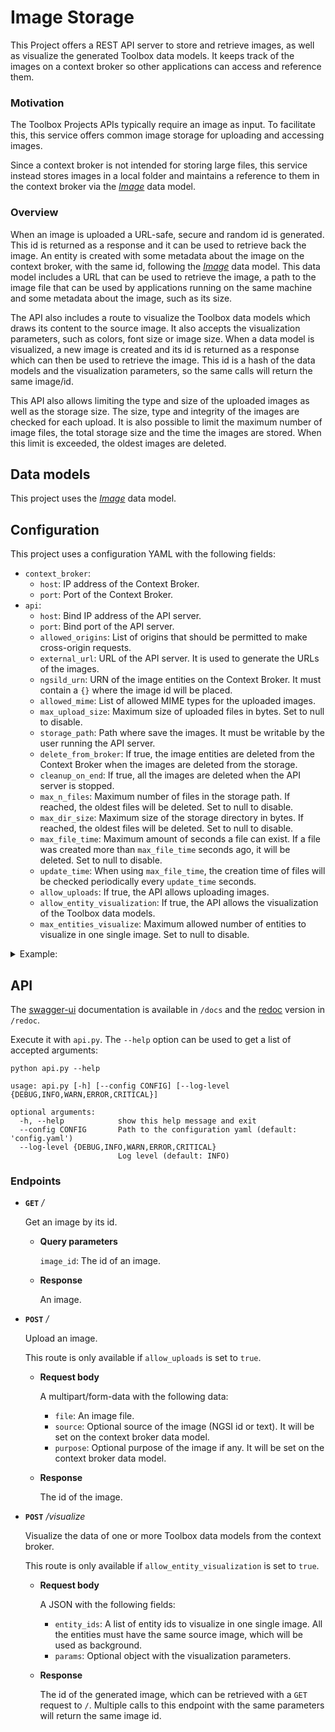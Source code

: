 # Image Storage

This Project offers a REST API server to store and retrieve images, as well as visualize the generated Toolbox data models. It keeps track of the images on a context broker so other applications can access and reference them.

### Motivation

The Toolbox Projects APIs typically require an image as input. To facilitate this, this service offers common image storage for uploading and accessing images.

Since a context broker is not intended for storing large files, this service instead stores images in a local folder and maintains a reference to them in the context broker via the _[Image](https://github.com/CommuniCityProject/communicity_toolbox/tree/master/docs/DataModels/Image)_ data model.

### Overview

When an image is uploaded a URL-safe, secure and random id is generated. This id is returned as a response and it can be used to retrieve back the image. An entity is created with some metadata about the image on the context broker, with the same id, following the _[Image](https://github.com/CommuniCityProject/communicity_toolbox/tree/master/docs/DataModels/Image)_ data model. This data model includes a URL that can be used to retrieve the image, a path to the image file that can be used by applications running on the same machine and some metadata about the image, such as its size.

The API also includes a route to visualize the Toolbox data models which draws its content to the source image. It also accepts the visualization parameters, such as colors, font size or image size. When a data model is visualized, a new image is created and its id is returned as a response which can then be used to retrieve the image. This id is a hash of the data models and the visualization parameters, so the same calls will return the same image/id.

This API also allows limiting the type and size of the uploaded images as well as the storage size. The size, type and integrity of the images are checked for each upload. It is also possible to limit the maximum number of image files, the total storage size and the time the images are stored. When this limit is exceeded, the oldest images are deleted.

## Data models

This project uses the _[Image](../../../docs/data-models.md)_ data model.

## Configuration

This project uses a configuration YAML with the following fields:

- ``context_broker``:
    - ``host``: IP address of the Context Broker.
    - ``port``: Port of the Context Broker.
- ``api``:
    - ``host``: Bind IP address of the API server.
    - ``port``: Bind port of the API server.
    - ``allowed_origins``: List of origins that should be permitted to make cross-origin requests.
    - ``external_url``: URL of the API server. It is used to generate the URLs of the images.
    - ``ngsild_urn``: URN of the image entities on the Context Broker. It must contain a ``{}`` where the image id will be placed.
    - ``allowed_mime``: List of allowed MIME types for the uploaded images.
    - ``max_upload_size``: Maximum size of uploaded files in bytes. Set to null to disable.
    - ``storage_path``: Path where save the images. It must be writable by the user running the API server.
    - ``delete_from_broker``: If true, the image entities are deleted from the Context Broker when the images are deleted from the storage.
    - ``cleanup_on_end``: If true, all the images are deleted when the API server is stopped.
    - ``max_n_files``: Maximum number of files in the storage path. If reached, the oldest files will be deleted. Set to null to disable.
    - ``max_dir_size``: Maximum size of the storage directory in bytes. If reached, the oldest files will be deleted. Set to null to disable.
    - ``max_file_time``: Maximum amount of seconds a file can exist. If a file was created more than ``max_file_time`` seconds ago, it will be deleted. Set to null to disable.
    - ``update_time``: When using ``max_file_time``, the creation time of files will be checked periodically every ``update_time`` seconds.
    - ``allow_uploads``: If true, the API allows uploading images.
    - ``allow_entity_visualization``: If true, the API allows the visualization of the Toolbox data models.
    - ``max_entities_visualize``: Maximum allowed number of entities to visualize in one single image. Set to null to disable.

<details>
<summary>Example:</summary>

```
context_broker:
  host: 192.168.0.100
  port: 1026  

api:
  host: 0.0.0.0
  port: 8080
  external_url: http://192.168.0.100:8080/
  ngsild_urn: "urn:ngsi-ld:Image:{}"
  allowed_origins: []
  allowed_mime:
    - image/png
    - image/jpeg
    - image/JPEG
    - image/bmp
    - image/jp2
    - image/tiff
  max_upload_size: 10e6
  storage_path: /home/user/toolbox/storage
  delete_from_broker: True
  cleanup_on_end: False
  max_n_files: 1e3
  max_dir_size: 10e9
  max_file_time: 2.592e+6 # 30 days
  update_time: 86400 # 1 day
  allow_uploads: True
  allow_entity_visualization: True
  max_entities_visualize: 100
```

</details>

## API

The [swagger-ui](https://github.com/swagger-api/swagger-ui) documentation is available in ``/docs`` and the [redoc](https://github.com/Redocly/redoc) version in ``/redoc``.

Execute it with ``api.py``. The ``--help`` option can be used to get a list of accepted arguments:
```
python api.py --help
```
```
usage: api.py [-h] [--config CONFIG] [--log-level {DEBUG,INFO,WARN,ERROR,CRITICAL}]

optional arguments:
  -h, --help            show this help message and exit
  --config CONFIG       Path to the configuration yaml (default: 'config.yaml')
  --log-level {DEBUG,INFO,WARN,ERROR,CRITICAL}
                        Log level (default: INFO)
```

### Endpoints

- **``GET``** _/_

    Get an image by its id.

     - **Query parameters**
    
        ``image_id``: The id of an image.

    - **Response**

      An image.

    </details>

- **``POST``** _/_
    
    Upload an image.
    
    This route is only available if ``allow_uploads`` is set to ``true``.

    - **Request body**

        A multipart/form-data with the following data:

        - ``file``: An image file.
        - ``source``: Optional source of the image (NGSI id or text). It will be set on the context broker data model.
        - ``purpose``: Optional purpose of the image if any. It will be set on the context broker data model.

    - **Response**

        The id of the image.

- **``POST``** _/visualize_
    
    Visualize the data of one or more Toolbox data models from the context broker.

    This route is only available if ``allow_entity_visualization`` is set to ``true``.
    
    - **Request body**

        A JSON with the following fields:

        - ``entity_ids``: A list of entity ids to visualize in one single image. All the entities must have the same source image, which will be used as background.
        - ``params``: Optional object with the visualization parameters.

    - **Response**
    
      The id of the generated image, which can be retrieved with a ``GET`` request to ``/``.
      Multiple calls to this endpoint with the same parameters will return the same image id.